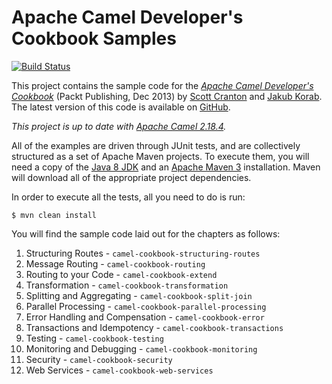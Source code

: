 Apache Camel Developer's Cookbook Samples
=========================================

[![Build Status](https://travis-ci.org/CamelCookbook/camel-cookbook-examples.png?branch=camel-v2.18.x)](https://travis-ci.org/CamelCookbook/camel-cookbook-examples)

This project contains the sample code for the [_Apache Camel Developer's Cookbook_](http://www.packtpub.com/apache-camel-developers-cookbook/book)
(Packt Publishing, Dec 2013) by [Scott Cranton](https://github.com/scranton) and [Jakub Korab](https://github.com/jkorab).
The latest version of this code is available on [GitHub](http://github.com/CamelCookbook/camel-cookbook-examples).

*This project is up to date with [Apache Camel 2.18.4](http://camel.apache.org/camel-2184-release.html).*

All of the examples are driven through JUnit tests, and are collectively structured as a set
of Apache Maven projects. To execute them, you will need a copy of the [Java 8 JDK](http://openjdk.java.net/install/)
and an [Apache Maven 3](http://maven.apache.org/) installation. 
Maven will download all of the appropriate project dependencies.

In order to execute all the tests, all you need to do is run:

    $ mvn clean install

You will find the sample code laid out for the chapters as follows:

1. Structuring Routes - `camel-cookbook-structuring-routes`
2. Message Routing - `camel-cookbook-routing`
3. Routing to your Code - `camel-cookbook-extend`
4. Transformation - `camel-cookbook-transformation`
5. Splitting and Aggregating - `camel-cookbook-split-join`
6. Parallel Processing - `camel-cookbook-parallel-processing`
7. Error Handling and Compensation - `camel-cookbook-error`
8. Transactions and Idempotency - `camel-cookbook-transactions`
9. Testing - `camel-cookbook-testing`
10. Monitoring and Debugging - `camel-cookbook-monitoring`
11. Security - `camel-cookbook-security`
12. Web Services - `camel-cookbook-web-services`
